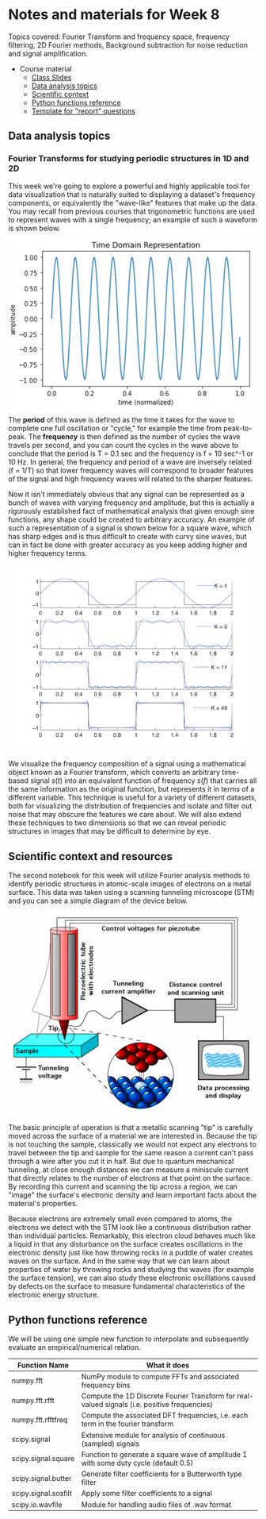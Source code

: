 # Notes and materials for Week 8

Topics covered: Fourier Transform and frequency space, frequency filtering, 2D Fourier methods, Background subtraction for noise reduction and signal amplification. 

* Course material
  * [Class Slides](https://docs.google.com/presentation/d/1qtrlylFrjuZ-4gW7CGqLBHZMTaFwV9tr8LRbnJbtHls/edit?usp=drive_link)
  * [Data analysis topics](#Data%20analysis%20topics)
  * [Scientific context](#Scientific%20context%20and%20resources)
  * [Python functions reference](#Python%20functions%20reference)
  * [Template for "report" questions](https://docs.google.com/document/d/1va2FBr_smgAQoA3sfFUr-7YVUBoQgQdOOOrBtR7fD_M/edit?usp=drive_link)

## Data analysis topics

### Fourier Transforms for studying periodic structures in 1D and 2D

This week we're going to explore a powerful and highly applicable tool for data visualization that is naturally suited to displaying a dataset's frequency components, or equivalently the "wave-like" features that make up the data. You may recall from previous courses that trigonometric functions are used to represent waves with a single frequency; an example of such a waveform is shown below.

<img src="figures/wave.PNG" width="500"/>

The **period** of this wave is defined as the time it takes for the wave to complete one full oscillation or "cycle," for example the time from peak-to-peak. The **frequency** is then defined as the number of cycles the wave travels per second, and you can count the cycles in the wave above to conclude that the period is T = 0.1 sec and the frequency is f = 10 sec^-1 or 10 Hz. In general, the frequency and period of a wave are inversely related (f = 1/T) so that lower frequency waves will correspond to broader features of the signal and high frequency waves will related to the sharper features. 

Now it isn't immediately obvious that any signal can be represented as a bunch of waves with varying frequency and amplitude, but this is actually a rigorously established fact of mathematical analysis that given enough sine functions, any shape could be created to arbitrary accuracy. An example of such a representation of a signal is shown below for a square wave, which has sharp edges and is thus difficult to create with curvy sine waves, but can in fact be done with greater accuracy as you keep adding higher and higher frequency terms.

<img src="figures/fourier_series.png" width="500"/>

We visualize the frequency composition of a signal using a mathematical object known as a Fourier transform, which converts an arbitrary time-based signal $s(t)$ into an equivalent function of frequency $s(f)$ that carries all the same information as the original function, but represents it in terms of a different variable. This technique is useful for a variety of different datasets, both for visualizing the distribution of frequencies and isolate and filter out noise that may obscure the features we care about. We will also extend these techniques to two dimensions so that we can reveal periodic structures in images that may be difficult to determine by eye. 


## Scientific context and resources

The second notebook for this week will utilize Fourier analysis methods to identify periodic structures in atomic-scale images of electrons on a metal surface. This data was taken using a scanning tunneling microscope (STM) and you can see a simple diagram of the device below. 

<img src="figures/STM.png" width="500"/>

The basic principle of operation is that a metallic scanning "tip" is carefully moved across the surface of a material we are interested in. Because the tip is not touching the sample, classically we would not expect any electrons to travel between the tip and sample for the same reason a current can't pass through a wire after you cut it in half. But due to quantum mechanical tunneling, at close enough distances we can measure a miniscule current that directly relates to the number of electrons at that point on the surface. By recording this current and scanning the tip across a region, we can "image" the surface's electronic density and learn important facts about the material's properties. 


Because electrons are extremely small even compared to atoms, the electrons we detect with the STM look like a continuous distribution rather than individual particles. Remarkably, this electron cloud behaves much like a liquid in that any disturbance on the surface creates oscillations in the electronic density just like how throwing rocks in a puddle of water creates waves on the surface. And in the same way that we can learn about properties of water by throwing rocks and studying the waves (for example the surface tension), we can also study these electronic oscillations caused by defects on the surface to measure fundamental characteristics of the electronic energy structure. 


## Python functions reference

We will be using one simple new function to interpolate and subsequently evaluate an empirical/numerical relation. 

| Function Name        | What it does |
| - | - |
| numpy.fft            | NumPy module to compute FFTs and associated frequency bins |
| numpy.fft.rfft       | Compute the 1D Discrete Fourier Transform for real-valued signals (i.e. positive frequencies) |
| numpy.fft.rfftfreq   | Compute the associated DFT frequencies, i.e. each term in the fourier transform |
| scipy.signal         | Extensive module for analysis of continuous (sampled) signals |
| scipy.signal.square  | Function to generate a square wave of amplitude 1 with some duty cycle (default 0.5) |
| scipy.signal.butter  | Generate filter coefficients for a Butterworth type filter |
| scipy.signal.sosfilt | Apply some filter coefficients to a signal |
| scipy.io.wavfile     | Module for handling audio files of .wav format |

